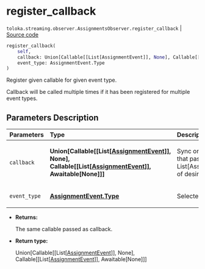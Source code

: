 # register_callback
`toloka.streaming.observer.AssignmentsObserver.register_callback` | [Source code](https://github.com/Toloka/toloka-kit/blob/v1.1.4/src/streaming/observer.py#L356)

```python
register_callback(
    self,
    callback: Union[Callable[[List[AssignmentEvent]], None], Callable[[List[AssignmentEvent]], Awaitable[None]]],
    event_type: AssignmentEvent.Type
)
```

Register given callable for given event type.


Callback will be called multiple times if it has been registered for multiple event types.

## Parameters Description

| Parameters | Type | Description |
| :----------| :----| :-----------|
`callback`|**Union\[Callable\[\[List\[[AssignmentEvent](toloka.streaming.event.AssignmentEvent.md)\]\], None\], Callable\[\[List\[[AssignmentEvent](toloka.streaming.event.AssignmentEvent.md)\]\], Awaitable\[None\]\]\]**|<p>Sync or async callable that pass List[AssignmentEvent] of desired event type.</p>
`event_type`|**[AssignmentEvent.Type](toloka.streaming.event.AssignmentEvent.Type.md)**|<p>Selected event type.</p>

* **Returns:**

  The same callable passed as callback.

* **Return type:**

  Union\[Callable\[\[List\[[AssignmentEvent](toloka.streaming.event.AssignmentEvent.md)\]\], None\], Callable\[\[List\[[AssignmentEvent](toloka.streaming.event.AssignmentEvent.md)\]\], Awaitable\[None\]\]\]
